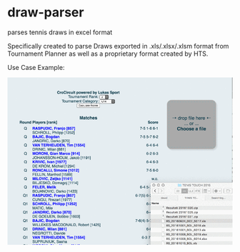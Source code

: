 # draw-parser
parses tennis draws in excel format

Specifically created to parse Draws exported in .xls/.xlsx/.xlsm format from Tournament Planner as well as a proprietary format created by HTS.  

Use Case Example:

![Alt Text](https://github.com/TennisVisuals/draw-parser/blob/master/assets/TournamentPlannerParser.gif)
